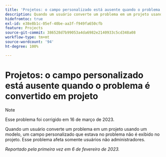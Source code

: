 ```yaml
---
title: 'Projetos: o campo personalizado está ausente quando o problema é convertido em projeto'
description: Quando um usuário converte um problema em um projeto usando um modelo, um campo personalizado que estava no problema não é exibido no projeto. Esse problema afeta somente usuários não administradores.
hidefromtoc: true
exl-id: e38e8b1c-05ef-40be-aa3f-f949fa650cfb
feature: Projects
source-git-commit: 386528d7b99053a4da6982e2140933c5cd348a08
workflow-type: tm+mt
source-wordcount: '94'
ht-degree: 100%

---
```


# Projetos: o campo personalizado está ausente quando o problema é convertido em projeto

>[!NOTE]
>
>Esse problema foi corrigido em 16 de março de 2023.

Quando um usuário converte um problema em um projeto usando um modelo, um campo personalizado que estava no problema não é exibido no projeto. Esse problema afeta somente usuários não administradores.

_Reportado pela primeira vez em 6 de fevereiro de 2023._
